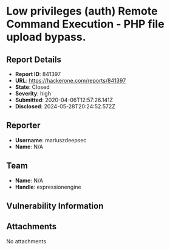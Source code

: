 # Low privileges (auth) Remote Command Execution - PHP file upload bypass.

## Report Details
- **Report ID**: 841397
- **URL**: https://hackerone.com/reports/841397
- **State**: Closed
- **Severity**: high
- **Submitted**: 2020-04-06T12:57:26.141Z
- **Disclosed**: 2024-05-28T20:24:52.572Z

## Reporter
- **Username**: mariuszdeepsec
- **Name**: N/A

## Team
- **Name**: N/A
- **Handle**: expressionengine

## Vulnerability Information


## Attachments
No attachments
